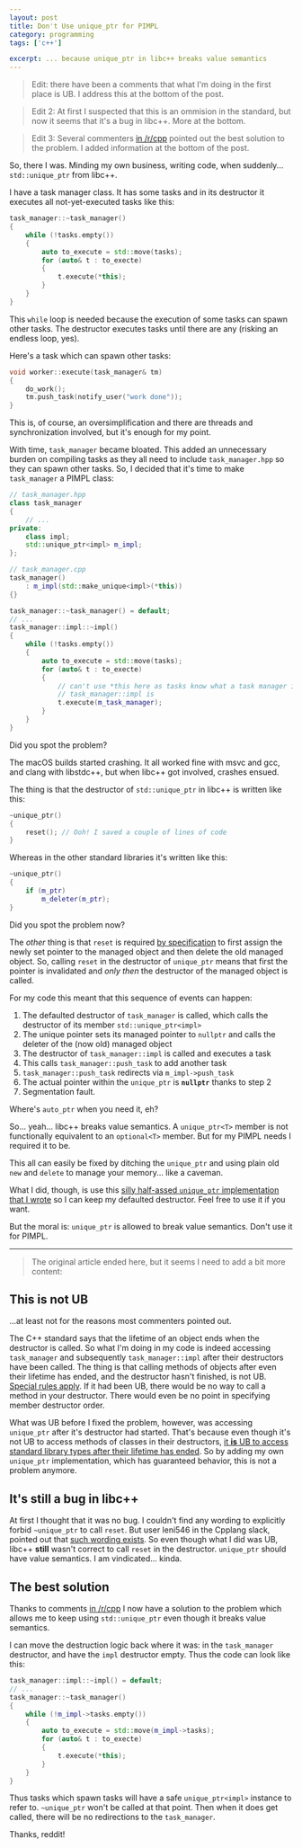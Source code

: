 ```yaml
---
layout: post
title: Don't Use unique_ptr for PIMPL
category: programming
tags: ['c++']

excerpt: ... because unique_ptr in libc++ breaks value semantics
---
```


> Edit: there have been a comments that what I'm doing in the first place is UB. I address this at the bottom of the post.

> Edit 2: At first I suspected that this is an ommision in the standard, but now it seems that it's a bug in libc++. More at the bottom.

> Edit 3: Several commenters [in /r/cpp](https://www.reddit.com/r/cpp/comments/dsuhh7/dont_use_unique_ptr_for_pimpl/) pointed out the best solution to the problem. I added information at the bottom of the post.

So, there I was. Minding my own business, writing code, when suddenly... `std::unique_ptr` from libc++.

I have a task manager class. It has some tasks and in its destructor it executes all not-yet-executed tasks like this:

```c++
task_manager::~task_manager()
{
    while (!tasks.empty())
    {
        auto to_execute = std::move(tasks);
        for (auto& t : to_execte)
        {
            t.execute(*this);
        }
    }
}
```

This `while` loop is needed because the execution of some tasks can spawn other tasks. The destructor executes tasks until there are any (risking an endless loop, yes).

Here's a task which can spawn other tasks:

```c++
void worker::execute(task_manager& tm)
{
    do_work();
    tm.push_task(notify_user("work done"));
}
```

This is, of course, an oversimplification and there are threads and synchronization involved, but it's enough for my point.

With time, `task_manager` became bloated. This added an unnecessary burden on compiling tasks as they all need to include `task_manager.hpp` so they can spawn other tasks. So, I decided that it's time to make `task_manager` a PIMPL class:

```c++
// task_manager.hpp
class task_manager
{
    // ...
private:
    class impl;
    std::unique_ptr<impl> m_impl;
};
```

```c++
// task_manager.cpp
task_manager()
    : m_impl(std::make_unique<impl>(*this))
{}

task_manager::~task_manager() = default;
// ...
task_manager::impl::~impl()
{
    while (!tasks.empty())
    {
        auto to_execute = std::move(tasks);
        for (auto& t : to_execte)
        {
            // can't use *this here as tasks know what a task manager is and not what
            // task_manager::impl is
            t.execute(m_task_manager);
        }
    }
}
```

Did you spot the problem?

The macOS builds started crashing. It all worked fine with msvc and gcc, and clang with libstdc++, but when libc++ got involved, crashes ensued.

The thing is that the destructor of `std::unique_ptr` in libc++ is written like this:

```c++
~unique_ptr()
{
    reset(); // Ooh! I saved a couple of lines of code
}
```

Whereas in the other standard libraries it's written like this:

```c++
~unique_ptr()
{
    if (m_ptr)
        m_deleter(m_ptr);
}
```

Did you spot the problem now?

The *other* thing is that `reset` is required [by specification](https://en.cppreference.com/w/cpp/memory/unique_ptr/reset) to first assign the newly set pointer to the managed object and then delete the old managed object. So, calling `reset` in the destructor of `unique_ptr` means that first the pointer is invalidated and *only then* the destructor of the managed object is called.

For my code this meant that this sequence of events can happen:

1. The defaulted destructor of `task_manager` is called, which calls the destructor of its member `std::unique_ptr<impl>`
1. The unique pointer sets its managed pointer to `nullptr` and calls the deleter of the (now old) managed object
1. The destructor of `task_manager::impl` is called and executes a task
2. This calls `task_manager::push_task` to add another task
3. `task_manager::push_task` redirects via `m_impl->push_task`
4. The actual pointer within the `unique_ptr` is **`nullptr`** thanks to step 2
5. Segmentation fault.

Where's `auto_ptr` when you need it, eh?

So... yeah... libc++ breaks value semantics. A `unique_ptr<T>` member is not functionally equivalent to an `optional<T>` member. But for my PIMPL needs I required it to be.

This all can easily be fixed by ditching the `unique_ptr` and using plain old `new` and `delete` to manage your memory... like a caveman.

What I did, though, is use this [silly half-assed `unique_ptr` implementation that I wrote](https://gist.github.com/iboB/c359d4ff542022543440f2e774e053e2) so I can keep my defaulted destructor. Feel free to use it if you want.

But the moral is: `unique_ptr` is allowed to break value semantics. Don't use it for PIMPL.

---

> The original article ended here, but it seems I need to add a bit more content:

## This is not UB

...at least not for the reasons most commenters pointed out.

The C++ standard says that the lifetime of an object ends when the destructor is called. So what I'm doing in my code is indeed accessing `task_manager` and subsequently `task_manager::impl` after their destructors have been called. The thing is that calling methods of objects after even their lifetime has ended, and the destructor hasn't finished, is not UB. [Special rules apply](http://eel.is/c++draft/class.cdtor). If it had been UB, there would be no way to call a method in your destructor. There would even be no point in specifying member destructor order.

What was UB before I fixed the problem, however, was accessing `unique_ptr` after it's destructor had started. That's because even though it's not UB to access methods of classes in their destructors, [it **is** UB to access standard library types after their lifetime has ended](http://eel.is/c++draft/library#res.on.objects-2). So by adding my own `unique_ptr` implementation, which has guaranteed behavior, this is not a problem anymore.

## It's still a bug in libc++

At first I thought that it was no bug. I couldn't find any wording to explicitly forbid `~unique_ptr` to call `reset`. But user leni546 in the Cpplang slack, pointed out that [such wording exists](https://eel.is/c++draft/unique.ptr.single.dtor#2). So even though what I did was UB, libc++ **still** wasn't correct to call `reset` in the destructor. `unique_ptr` should have value semantics. I am vindicated... kinda.

## The best solution

Thanks to comments [in /r/cpp](https://www.reddit.com/r/cpp/comments/dsuhh7/dont_use_unique_ptr_for_pimpl/) I now have a solution to the problem which allows me to keep using `std::unique_ptr` even though it breaks value semantics.

I can move the destruction logic back where it was: in the `task_manager` destructor, and have the `impl` destructor empty. Thus the code can look like this:

```c++
task_manager::impl::~impl() = default;
// ...
task_manager::~task_manager()
{
    while (!m_impl->tasks.empty())
    {
        auto to_execute = std::move(m_impl->tasks);
        for (auto& t : to_execte)
        {
            t.execute(*this);
        }
    }
}
```

Thus tasks which spawn tasks will have a safe `unique_ptr<impl>` instance to refer to. `~unique_ptr` won't be called at that point. Then when it does get called, there will be no redirections to the `task_manager`.

Thanks, reddit!
